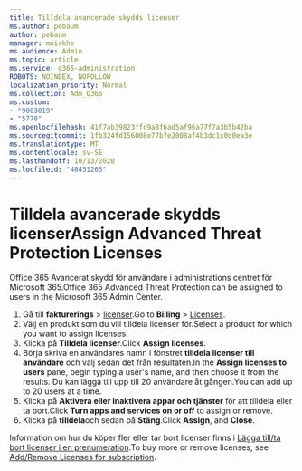 ```yaml
---
title: Tilldela avancerade skydds licenser
ms.author: pebaum
author: pebaum
manager: mnirkhe
ms.audience: Admin
ms.topic: article
ms.service: o365-administration
ROBOTS: NOINDEX, NOFOLLOW
localization_priority: Normal
ms.collection: Adm_O365
ms.custom:
- "9003019"
- "5778"
ms.openlocfilehash: 41f7ab39823ffc9a8f6ad5af96a77f7a3b5b42ba
ms.sourcegitcommit: 1fb324fd156008e77b7e2008af4b3dc1c0d0ea3e
ms.translationtype: MT
ms.contentlocale: sv-SE
ms.lasthandoff: 10/13/2020
ms.locfileid: "48451265"
---
```

# <a name="assign-advanced-threat-protection-licenses"></a><span data-ttu-id="7b940-102">Tilldela avancerade skydds licenser</span><span class="sxs-lookup"><span data-stu-id="7b940-102">Assign Advanced Threat Protection Licenses</span></span>

<span data-ttu-id="7b940-103">Office 365 Avancerat skydd för användare i administrations centret för Microsoft 365.</span><span class="sxs-lookup"><span data-stu-id="7b940-103">Office 365 Advanced Threat Protection can be assigned to users in the Microsoft 365 Admin Center.</span></span>

1. <span data-ttu-id="7b940-104">Gå till **fakturerings**  >  [licenser](https://go.microsoft.com/fwlink/p/?linkid=842264).</span><span class="sxs-lookup"><span data-stu-id="7b940-104">Go to **Billing** > [Licenses](https://go.microsoft.com/fwlink/p/?linkid=842264).</span></span>
2. <span data-ttu-id="7b940-105">Välj en produkt som du vill tilldela licenser för.</span><span class="sxs-lookup"><span data-stu-id="7b940-105">Select a product for which you want to assign licenses.</span></span>
3. <span data-ttu-id="7b940-106">Klicka på **Tilldela licenser**.</span><span class="sxs-lookup"><span data-stu-id="7b940-106">Click **Assign licenses**.</span></span>
4. <span data-ttu-id="7b940-107">Börja skriva en användares namn i fönstret **tilldela licenser till användare**  och välj sedan det från resultaten.</span><span class="sxs-lookup"><span data-stu-id="7b940-107">In the **Assign licenses to users**  pane, begin typing a user's name, and then choose it from the results.</span></span> <span data-ttu-id="7b940-108">Du kan lägga till upp till 20 användare åt gången.</span><span class="sxs-lookup"><span data-stu-id="7b940-108">You can add up to 20 users at a time.</span></span>
5. <span data-ttu-id="7b940-109">Klicka på **Aktivera eller inaktivera appar och tjänster**  för att tilldela eller ta bort.</span><span class="sxs-lookup"><span data-stu-id="7b940-109">Click **Turn apps and services on or off**  to assign or remove.</span></span>
6. <span data-ttu-id="7b940-110">Klicka på **tilldela**och sedan på  **Stäng**.</span><span class="sxs-lookup"><span data-stu-id="7b940-110">Click **Assign**, and  **Close**.</span></span>

<span data-ttu-id="7b940-111">Information om hur du köper fler eller tar bort licenser finns i [Lägga till/ta bort licenser i en prenumeration](https://docs.microsoft.com/microsoft-365/commerce/licenses/buy-licenses?view=o365-worldwide#add-or-remove-licenses-for-your-business-subscription).</span><span class="sxs-lookup"><span data-stu-id="7b940-111">To buy more or remove licenses, see [Add/Remove Licenses for subscription](https://docs.microsoft.com/microsoft-365/commerce/licenses/buy-licenses?view=o365-worldwide#add-or-remove-licenses-for-your-business-subscription).</span></span>
